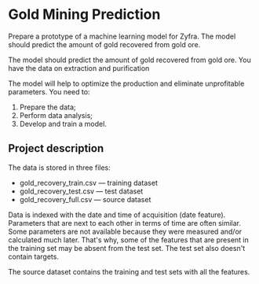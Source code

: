 # Gold Mining Prediction
Prepare a prototype of a machine learning model for Zyfra. The model should predict the amount of gold recovered from gold ore.

The model should predict the amount of gold recovered from gold ore. You have the data on
extraction and purification

The model will help to optimize the production and eliminate unprofitable parameters.
You need to:
1. Prepare the data;
2. Perform data analysis;
3. Develop and train a model.

## Project description
The data is stored in three files:
- gold_recovery_train.csv — training dataset 
- gold_recovery_test.csv — test dataset 
- gold_recovery_full.csv — source dataset 

Data is indexed with the date and time of acquisition (date feature). Parameters that are next to
each other in terms of time are often similar.
Some parameters are not available because they were measured and/or calculated much later.
That's why, some of the features that are present in the training set may be absent from the test set.
The test set also doesn't contain targets.

The source dataset contains the training and test sets with all the features.



